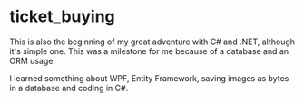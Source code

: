 # ticket_buying
This is also the beginning of my great adventure with C# and .NET, although it's simple one. This was a milestone for me because of a database and an ORM usage.

<p>I learned something about WPF, Entity Framework, saving images as bytes in a database and coding in C#.</p>

